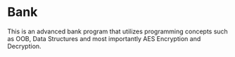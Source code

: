 # Bank
This is an advanced bank program that utilizes programming concepts such as OOB, Data Structures and most importantly AES Encryption and Decryption.
